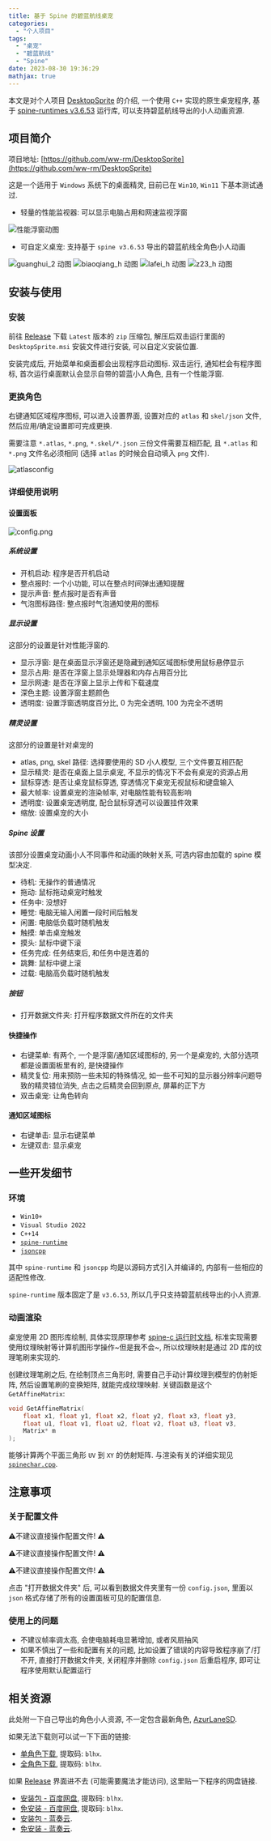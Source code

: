 ```yaml
---
title: 基于 Spine 的碧蓝航线桌宠
categories:
  - "个人项目"
tags:
  - "桌宠"
  - "碧蓝航线"
  - "Spine"
date: 2023-08-30 19:36:29
mathjax: true
---
```


本文是对个人项目 [DesktopSprite](https://github.com/ww-rm/DesktopSprite) 的介绍, 一个使用 `C++` 实现的原生桌宠程序, 基于 [spine-runtimes v3.6.53](https://github.com/EsotericSoftware/spine-runtimes/releases/tag/3.6.53) 运行库, 可以支持碧蓝航线导出的小人动画资源.

<!-- more -->

## 项目简介

项目地址: [https://github.com/ww-rm/DesktopSprite](https://github.com/ww-rm/DesktopSprite)

这是一个适用于 `Windows` 系统下的桌面精灵, 目前已在 `Win10`, `Win11` 下基本测试通过.

- 轻量的性能监视器: 可以显示电脑占用和网速监视浮窗

![性能浮窗动图](https://ww-rm.github.io/static/image/desktopsprite/perfmonitor.gif)

- 可自定义桌宠: 支持基于 `spine v3.6.53` 导出的碧蓝航线全角色小人动画

![guanghui_2 动图](https://ww-rm.github.io/static/image/desktopsprite/guanghui_2.gif)
![biaoqiang_h 动图](https://ww-rm.github.io/static/image/desktopsprite/biaoqiang_h.gif)
![lafei_h 动图](https://ww-rm.github.io/static/image/desktopsprite/lafei_h.gif)
![z23_h 动图](https://ww-rm.github.io/static/image/desktopsprite/z23_h.gif)

## 安装与使用

### 安装

前往 [Release](https://github.com/ww-rm/DesktopSprite/releases) 下载 `Latest` 版本的 `zip` 压缩包, 解压后双击运行里面的 `DesktopSprite.msi` 安装文件进行安装, 可以自定义安装位置.

安装完成后, 开始菜单和桌面都会出现程序启动图标. 双击运行, 通知栏会有程序图标, 首次运行桌面默认会显示自带的碧蓝小人角色, 且有一个性能浮窗.

### 更换角色

右键通知区域程序图标, 可以进入设置界面, 设置对应的 `atlas` 和 `skel/json` 文件, 然后应用/确定设置即可完成更换.

需要注意 `*.atlas`, `*.png`, `*.skel/*.json` 三份文件需要互相匹配, 且 `*.atlas` 和 `*.png` 文件名必须相同 (选择 `atlas` 的时候会自动填入 `png` 文件).

![atlasconfig](https://ww-rm.github.io/static/image/desktopsprite/atlasconfig.png)

### 详细使用说明

#### 设置面板

![config.png](https://ww-rm.github.io/static/image/desktopsprite/config.png)

##### 系统设置

- 开机启动: 程序是否开机启动
- 整点报时: 一个小功能, 可以在整点时间弹出通知提醒
- 提示声音: 整点报时是否有声音
- 气泡图标路径: 整点报时气泡通知使用的图标

##### 显示设置

这部分的设置是针对性能浮窗的.

- 显示浮窗: 是在桌面显示浮窗还是隐藏到通知区域图标使用鼠标悬停显示
- 显示占用: 是否在浮窗上显示处理器和内存占用百分比
- 显示网速: 是否在浮窗上显示上传和下载速度
- 深色主题: 设置浮窗主题颜色
- 透明度: 设置浮窗透明度百分比, 0 为完全透明, 100 为完全不透明

##### 精灵设置

这部分的设置是针对桌宠的

- atlas, png, skel 路径: 选择要使用的 SD 小人模型, 三个文件要互相匹配
- 显示精灵: 是否在桌面上显示桌宠, 不显示的情况下不会有桌宠的资源占用
- 鼠标穿透: 是否让桌宠鼠标穿透, 穿透情况下桌宠无视鼠标和键盘输入
- 最大帧率: 设置桌宠的渲染帧率, 对电脑性能有较高影响
- 透明度: 设置桌宠透明度, 配合鼠标穿透可以设置挂件效果
- 缩放: 设置桌宠的大小

##### Spine 设置

该部分设置桌宠动画小人不同事件和动画的映射关系, 可选内容由加载的 spine 模型决定.

- 待机: 无操作的普通情况
- 拖动: 鼠标拖动桌宠时触发
- 任务中: 没想好
- 睡觉: 电脑无输入闲置一段时间后触发
- 闲置: 电脑低负载时随机触发
- 触摸: 单击桌宠触发
- 摸头: 鼠标中键下滚
- 任务完成: 任务结束后, 和任务中是连着的
- 跳舞: 鼠标中键上滚
- 过载: 电脑高负载时随机触发

##### 按钮

- 打开数据文件夹: 打开程序数据文件所在的文件夹

#### 快捷操作

- 右键菜单: 有两个, 一个是浮窗/通知区域图标的, 另一个是桌宠的, 大部分选项都是设置面板里有的, 是快捷操作
- 精灵复位: 用来预防一些未知的特殊情况, 如一些不可知的显示器分辨率问题导致的精灵错位消失, 点击之后精灵会回到原点, 屏幕的正下方
- 双击桌宠: 让角色转向

#### 通知区域图标

- 右键单击: 显示右键菜单
- 左键双击: 显示桌宠

## 一些开发细节

### 环境

- `Win10+`
- `Visual Studio 2022`
- `C++14`
- [`spine-runtime`](https://github.com/EsotericSoftware/spine-runtimes/tree/3.6)
- [`jsoncpp`](https://github.com/open-source-parsers/jsoncpp)

其中 `spine-runtime` 和 `jsoncpp` 均是以源码方式引入并编译的, 内部有一些相应的适配性修改.

`spine-runtime` 版本固定了是 `v3.6.53`, 所以几乎只支持碧蓝航线导出的小人资源.

### 动画渲染

桌宠使用 2D 图形库绘制, 具体实现原理参考 [spine-c 运行时文档](http://zh.esotericsoftware.com/spine-c), 标准实现需要使用纹理映射等计算机图形学操作~但是我不会~, 所以纹理映射是通过 2D 库的纹理笔刷来实现的.

创建纹理笔刷之后, 在绘制顶点三角形时, 需要自己手动计算纹理到模型的仿射矩阵, 然后设置笔刷的变换矩阵, 就能完成纹理映射. 关键函数是这个 `GetAffineMatrix`:

```cpp
void GetAffineMatrix(
    float x1, float y1, float x2, float y2, float x3, float y3, 
    float u1, float v1, float u2, float v2, float u3, float v3, 
    Matrix* m
);
```

能够计算两个平面三角形 `UV` 到 `XY` 的仿射矩阵. 与渲染有关的详细实现见 [`spinechar.cpp`](https://github.com/ww-rm/DesktopSprite/blob/main/DesktopSprite/src/ds/spinechar.cpp).

## 注意事项

### 关于配置文件

⚠️不建议直接操作配置文件! ⚠️

⚠️不建议直接操作配置文件! ⚠️

⚠️不建议直接操作配置文件! ⚠️

点击 "打开数据文件夹" 后, 可以看到数据文件夹里有一份 `config.json`, 里面以 `json` 格式存储了所有的设置面板可见的配置信息.

### 使用上的问题

- 不建议帧率调太高, 会使电脑耗电显著增加, 或者风扇抽风
- 如果不慎出了一些和配置有关的问题, 比如设置了错误的内容导致程序崩了/打不开, 直接打开数据文件夹, 关闭程序并删除 `config.json` 后重启程序, 即可让程序使用默认配置运行

## 相关资源

此处附一下自己导出的角色小人资源, 不一定包含最新角色, [AzurLaneSD](https://github.com/ww-rm/AzurLaneSD).

如果无法下载则可以试一下下面的链接:

- [单角色下载](https://pan.baidu.com/s/1tSaBzZTWCyvcrgbGh_mgrg?pwd=blhx), 提取码: `blhx`.
- [全角色下载](https://pan.baidu.com/s/1qpZnJRB4PaC9Eb3tkZdACw?pwd=blhx), 提取码: `blhx`.

如果 [Release](https://github.com/ww-rm/DesktopSprite/releases) 界面进不去 (可能需要魔法才能访问), 这里贴一下程序的网盘链接.

- [安装包 - 百度网盘](https://pan.baidu.com/s/1Qhnrrhl_bPH0EG58FkFAbQ?pwd=blhx), 提取码: `blhx`.
- [免安装 - 百度网盘](https://pan.baidu.com/s/10RrSIWr71gKM8ww6mwcBTQ?pwd=blhx), 提取码: `blhx`.
- [安装包 - 蓝奏云](https://ww-rm.lanzout.com/iUtUt171wrqf).
- [免安装 - 蓝奏云](https://ww-rm.lanzout.com/iUtUt171wrqf).
